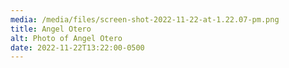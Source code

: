 ```yaml
---
media: /media/files/screen-shot-2022-11-22-at-1.22.07-pm.png
title: Angel Otero
alt: Photo of Angel Otero
date: 2022-11-22T13:22:00-0500
---
```

